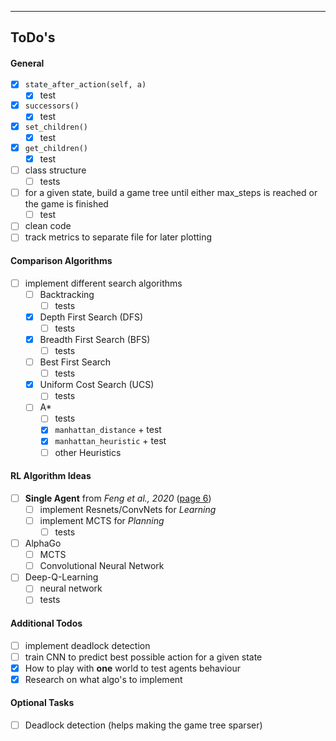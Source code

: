 ---

## ToDo's

#### General 
- [x] `state_after_action(self, a)` 
    - [x] test 
- [x] `successors()`
    - [x] test 
- [x] `set_children()`
    - [x] test
- [x] `get_children()`
    - [x] test
- [ ] class structure
    - [ ] tests
- [ ] for a given state, build a game tree until either max_steps is reached or the game is finished
    - [ ] test 
- [ ] clean code 
- [ ] track metrics to separate file for later plotting

#### Comparison Algorithms 
- [ ] implement different search algorithms 
    - [ ] Backtracking 
        - [ ] tests
    - [x] Depth First Search (DFS)
        - [ ] tests
    - [x] Breadth First Search (BFS)
        - [ ] tests
    - [ ] Best First Search 
        - [ ] tests 
    - [x] Uniform Cost Search (UCS)
        - [ ] tests
    - [ ] A*
        - [ ] tests 
        - [x] `manhattan_distance` + test 
        - [x] `manhattan_heuristic` + test 
        - [ ] other Heuristics
        
#### RL Algorithm Ideas 
        
- [ ] __Single Agent__ from _Feng et al., 2020_ ([page 6](https://arxiv.org/pdf/2008.05598v2.pdf))
    - [ ] implement Resnets/ConvNets for _Learning_
    - [ ] implement MCTS for _Planning_
        - [ ] tests
- [ ] AlphaGo 
    - [ ] MCTS 
    - [ ] Convolutional Neural Network 
- [ ] Deep-Q-Learning
    - [ ] neural network 
    - [ ] tests  
    
#### Additional Todos 

- [ ] implement deadlock detection
- [ ] train CNN to predict best possible action for a given state  
- [x] How to play with __one__ world to test agents behaviour
- [x] Research on what algo's to implement

#### Optional Tasks 

- [ ] Deadlock detection (helps making the game tree sparser)